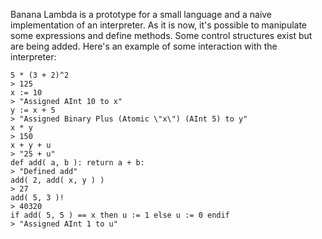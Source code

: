Banana Lambda is a prototype for a small language and a naive implementation of an interpreter. As it is now, it's possible to manipulate some expressions and define methods. Some control structures exist but are being added. Here's an example of some interaction with the interpreter:

    5 * (3 + 2)^2
    > 125
    x := 10
    > "Assigned AInt 10 to x"
    y := x + 5
    > "Assigned Binary Plus (Atomic \"x\") (AInt 5) to y"
    x * y
    > 150
    x + y + u
    > "25 + u"
    def add( a, b ): return a + b:
    > "Defined add"
    add( 2, add( x, y ) )
    > 27
    add( 5, 3 )!
    > 40320
    if add( 5, 5 ) == x then u := 1 else u := 0 endif
    > "Assigned AInt 1 to u"

